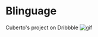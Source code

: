 # Blinguage
Cuberto's project on Dribbble
![gif](https://user-images.githubusercontent.com/71699024/138864253-c3e125dd-6709-4933-abdb-42436b37fd5b.gif)
